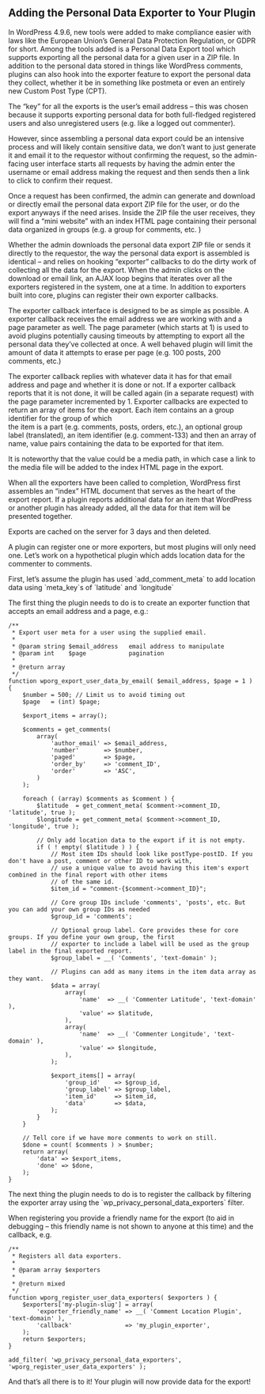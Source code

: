 Adding the Personal Data Exporter to Your Plugin
------------------------------------------------

In WordPress 4.9.6, new tools were added to make compliance easier with laws like the European Union’s General Data Protection Regulation, or GDPR for short. Among the tools added is a Personal Data Export tool which supports exporting all the personal data for a given user in a ZIP file. In addition to the personal data stored in things like WordPress comments, plugins can also hook into the exporter feature to export the personal data they collect, whether it be in something like postmeta or even an entirely new Custom Post Type (CPT).

The “key” for all the exports is the user’s email address – this was chosen because it supports exporting personal data for both full-fledged registered users and also unregistered users (e.g. like a logged out commenter).

However, since assembling a personal data export could be an intensive process and will likely contain sensitive data, we don’t want to just generate it and email it to the requestor without confirming the request, so the admin-facing user interface starts all requests by having the admin enter the username or email address making the request and then sends then a link to click to confirm their request.

Once a request has been confirmed, the admin can generate and download or directly email the personal data export ZIP file for the user, or do the export anyways if the need arises. Inside the ZIP file the user receives, they will find a “mini website” with an index HTML page containing their personal data organized in groups (e.g. a group for comments, etc. )

Whether the admin downloads the personal data export ZIP file or sends it directly to the requestor, the way the personal data export is assembled is identical – and relies on hooking “exporter” callbacks to do the dirty work of collecting all the data for the export. When the admin clicks on the download or email link, an AJAX loop begins that iterates over all the exporters registered in the system, one at a time. In addition to exporters built into core, plugins can register their own exporter callbacks.

The exporter callback interface is designed to be as simple as possible. A exporter callback receives the email address we are working with and a page parameter as well. The page parameter (which starts at 1) is used to avoid plugins potentially causing timeouts by attempting to export all the personal data they’ve collected at once. A well behaved plugin will limit the amount of data it attempts to erase per page (e.g. 100 posts, 200 comments, etc.)

The exporter callback replies with whatever data it has for that email address and page and whether it is done or not. If a exporter callback reports that it is not done, it will be called again (in a separate request) with the page parameter incremented by 1. Exporter callbacks are expected to return an array of items for the export. Each item contains an a group identifier for the group of which  
the item is a part (e.g. comments, posts, orders, etc.), an optional group label (translated), an item identifier (e.g. comment-133) and then an array of name, value pairs containing the data to be exported for that item.

It is noteworthy that the value could be a media path, in which case a link to the media file will be added to the index HTML page in the export.

When all the exporters have been called to completion, WordPress first assembles an “index” HTML document that serves as the heart of the export report. If a plugin reports additional data for an item that WordPress or another plugin has already added, all the data for that item will be presented together.

Exports are cached on the server for 3 days and then deleted.

A plugin can register one or more exporters, but most plugins will only need one. Let’s work on a hypothetical plugin which adds location data for the commenter to comments.

First, let’s assume the plugin has used \`add\_comment\_meta\` to add location data using \`meta\_key\`s of \`latitude\` and \`longitude\`

The first thing the plugin needs to do is to create an exporter function that accepts an email address and a page, e.g.:

    /**
     * Export user meta for a user using the supplied email.
     *
     * @param string $email_address   email address to manipulate
     * @param int    $page            pagination
     *
     * @return array
     */
    function wporg_export_user_data_by_email( $email_address, $page = 1 ) {
    	$number = 500; // Limit us to avoid timing out
    	$page   = (int) $page;
    
    	$export_items = array();
    
    	$comments = get_comments(
    		array(
    			'author_email' => $email_address,
    			'number'       => $number,
    			'paged'        => $page,
    			'order_by'     => 'comment_ID',
    			'order'        => 'ASC',
    		)
    	);
    
    	foreach ( (array) $comments as $comment ) {
    		$latitude  = get_comment_meta( $comment->comment_ID, 'latitude', true );
    		$longitude = get_comment_meta( $comment->comment_ID, 'longitude', true );
    
    		// Only add location data to the export if it is not empty.
    		if ( ! empty( $latitude ) ) {
    			// Most item IDs should look like postType-postID. If you don't have a post, comment or other ID to work with,
    			// use a unique value to avoid having this item's export combined in the final report with other items
    			// of the same id.
    			$item_id = "comment-{$comment->comment_ID}";
    
    			// Core group IDs include 'comments', 'posts', etc. But you can add your own group IDs as needed
    			$group_id = 'comments';
    
    			// Optional group label. Core provides these for core groups. If you define your own group, the first
    			// exporter to include a label will be used as the group label in the final exported report.
    			$group_label = __( 'Comments', 'text-domain' );
    
    			// Plugins can add as many items in the item data array as they want.
    			$data = array(
    				array(
    					'name'  => __( 'Commenter Latitude', 'text-domain' ),
    					'value' => $latitude,
    				),
    				array(
    					'name'  => __( 'Commenter Longitude', 'text-domain' ),
    					'value' => $longitude,
    				),
    			);
    
    			$export_items[] = array(
    				'group_id'    => $group_id,
    				'group_label' => $group_label,
    				'item_id'     => $item_id,
    				'data'        => $data,
    			);
    		}
    	}
    
    	// Tell core if we have more comments to work on still.
    	$done = count( $comments ) > $number;
    	return array(
    		'data' => $export_items,
    		'done' => $done,
    	);
    }

The next thing the plugin needs to do is to register the callback by filtering the exporter array using the \`wp\_privacy\_personal\_data\_exporters\` filter.

When registering you provide a friendly name for the export (to aid in debugging – this friendly name is not shown to anyone at this time) and the callback, e.g.

    /**
     * Registers all data exporters.
     *
     * @param array $exporters
     *
     * @return mixed
     */
    function wporg_register_user_data_exporters( $exporters ) {
    	$exporters['my-plugin-slug'] = array(
    		'exporter_friendly_name' => __( 'Comment Location Plugin', 'text-domain' ),
    		'callback'               => 'my_plugin_exporter',
    	);
    	return $exporters;
    }
    
    add_filter( 'wp_privacy_personal_data_exporters', 'wporg_register_user_data_exporters' );

And that’s all there is to it! Your plugin will now provide data for the export!
